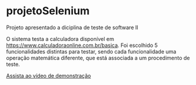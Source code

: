 # projetoSelenium

Projeto apresentado a diciplina de teste de software II

O sistema testa a calculadora disponível em
https://www.calculadoraonline.com.br/basica.
Foi escolhido 5 funcionalidades distintas para testar,
sendo cada funcionalidade uma operação matemática diferente,
que está associada a um procedimento de teste.

[Assista ao vídeo de demonstração](https://drive.google.com/file/d/1M6JcSAM-EzNPpkzKm-t3-LSEE6ODQF31/view?usp=sharing)
